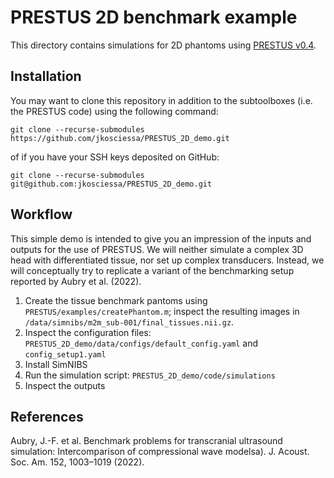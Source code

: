 # **PRESTUS 2D benchmark example**

This directory contains simulations for 2D phantoms using [PRESTUS v0.4](https://github.com/Donders-Institute/PRESTUS/releases/tag/v0.4.0).

## Installation

You may want to clone this repository in addition to the subtoolboxes (i.e. the PRESTUS code) using the following command:

```
git clone --recurse-submodules https://github.com/jkosciessa/PRESTUS_2D_demo.git
```

of if you have your SSH keys deposited on GitHub:

```
git clone --recurse-submodules git@github.com:jkosciessa/PRESTUS_2D_demo.git
```

## Workflow

This simple demo is intended to give you an impression of the inputs and outputs for the use of PRESTUS. We will neither simulate a complex 3D head with differentiated tissue, nor set up complex transducers. Instead, we will conceptually try to replicate a variant of the benchmarking setup reported by Aubry et al. (2022).

1. Create the tissue benchmark pantoms using ```PRESTUS/examples/createPhantom.m```; inspect the resulting images in ```/data/simnibs/m2m_sub-001/final_tissues.nii.gz```.
2. Inspect the configuration files: ```PRESTUS_2D_demo/data/configs/default_config.yaml``` and ```config_setup1.yaml```
3. Install SimNIBS
4. Run the simulation script: ```PRESTUS_2D_demo/code/simulations```
5. Inspect the outputs

## References

Aubry, J.-F. et al. Benchmark problems for transcranial ultrasound simulation: Intercomparison of compressional wave modelsa). J. Acoust. Soc. Am. 152, 1003–1019 (2022). 